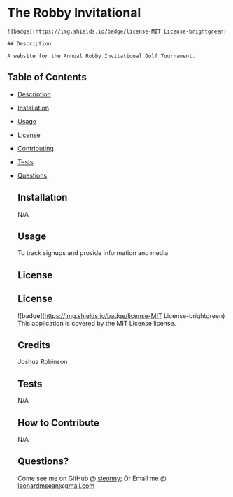 # The Robby Invitational

    ![badge](https://img.shields.io/badge/license-MIT License-brightgreen)

    ## Description

    A website for the Annual Robby Invitational Golf Tournament.

## Table of Contents

- [Description](#description)
- [Installation](#installation)
- [Usage](#usage)
- [License](#license)
- [Contributing](#contributing)
- [Tests](#tests)
- [Questions](#questions)

  ## Installation

  N/A

  ## Usage

  To track signups and provide information and media

  ## License

  ## License

  ![badge](https://img.shields.io/badge/license-MIT License-brightgreen)
  This application is covered by the MIT License license.

  ## Credits

  Joshua Robinson

  ## Tests

  N/A

  ## How to Contribute

  N/A

  ## Questions?

  Come see me on GitHub @ [sleonny](https://github.com/sleonny);
  Or
  Email me @ leonardmsean@gmail.com
